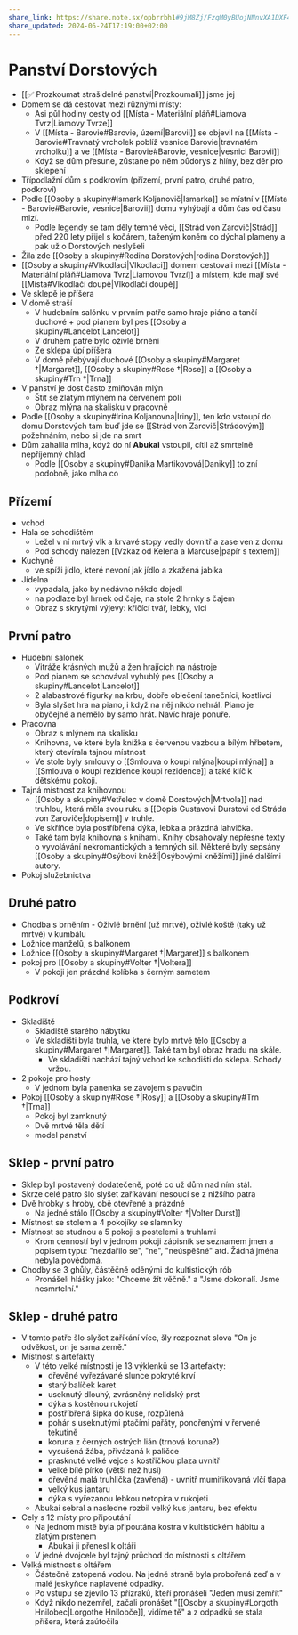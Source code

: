 ```yaml
---
share_link: https://share.note.sx/opbrrbh1#9jM8Zj/FzqM0yBUojNNnvXA1DXF4YbnB7hNf/OSjy50
share_updated: 2024-06-24T17:19:00+02:00
---
```

# Panství Dorstových
- [[✅ Prozkoumat strašidelné panství|Prozkoumali]] jsme jej
- Domem se dá cestovat mezi různými místy:
	- Asi půl hodiny cesty od [[Místa - Materiální pláň#Liamova Tvrz|Liamovy Tvrze]]
	- V [[Místa - Barovie#Barovie, území|Barovii]] se objevil na [[Místa - Barovie#Travnatý vrcholek poblíž vesnice Barovie|travnatém vrcholku]] a ve [[Místa - Barovie#Barovie, vesnice|vesnici Barovii]]
	- Když se dům přesune, zůstane po něm půdorys z hlíny, bez děr pro sklepení
- Třípodlažní dům s podkrovím (přízemí, první patro, druhé patro, podkroví)
- Podle [[Osoby a skupiny#Ismark Koljanovič|Ismarka]] se místní v [[Místa - Barovie#Barovie, vesnice|Barovii]] domu vyhýbají a dům čas od času mizí.
	- Podle legendy se tam děly temné věci, [[Strád von Zarovič|Strád]] před 220 lety přijel s kočárem, taženým koněm co dýchal plameny a pak už o Dorstových neslyšeli
- Žila zde [[Osoby a skupiny#Rodina Dorstových|rodina Dorstových]]
- [[Osoby a skupiny#Vlkodlaci|Vlkodlaci]] domem cestovali mezi [[Místa - Materiální pláň#Liamova Tvrz|Liamovou Tvrzí]] a místem, kde mají své [[Místa#Vlkodlačí doupě|Vlkodlačí doupě]]
- Ve sklepě je příšera
- V domě straší
	- V hudebním salónku v prvním patře samo hraje piáno a tančí duchové + pod pianem byl pes [[Osoby a skupiny#Lancelot|Lancelot]]
	- V druhém patře bylo oživlé brnění 
	- Ze sklepa úpí příšera
	- V domě přebývají duchové [[Osoby a skupiny#Margaret †|Margaret]], [[Osoby a skupiny#Rose †|Rose]] a [[Osoby a skupiny#Trn †|Trna]] 
- V panství je dost často zmiňován mlýn
	- Štít se zlatým mlýnem na červeném poli
	- Obraz mlýna na skalisku v pracovně
- Podle [[Osoby a skupiny#Irina Koljanovna|Iriny]], ten kdo vstoupí do domu Dorstových tam buď jde se [[Strád von Zarovič|Strádovým]] požehnáním, nebo si jde na smrt
- Dům zahalila mlha, když do ní **Abukai** vstoupil, cítil až smrtelně nepříjemný chlad
	- Podle [[Osoby a skupiny#Danika Martikovová|Daniky]] to zní podobně, jako mlha co 
## Přízemí
- vchod
- Hala se schodištěm
	- Ležel v ní mrtvý vlk a krvavé stopy vedly dovnitř a zase ven z domu
	- Pod schody nalezen [[Vzkaz od Kelena a Marcuse|papír s textem]]
- Kuchyně
	- ve spíži jídlo, které nevoní jak jídlo a zkažená jablka
- Jídelna
	- vypadala, jako by nedávno někdo dojedl
	- na podlaze byl hrnek od čaje, na stole 2 hrnky s čajem
	- Obraz s skrytými výjevy: křičící tvář, lebky, vlci
## První patro
- Hudební salonek
	- Vitráže krásných mužů a žen hrajících na nástroje
	- Pod pianem se schovával vyhublý pes [[Osoby a skupiny#Lancelot|Lancelot]]
	- 2 alabastrové figurky na krbu, dobře oblečení tanečníci, kostlivci
	- Byla slyšet hra na piano, i když na něj nikdo nehrál. Piano je obyčejné a nemělo by samo hrát. Navíc hraje ponuře.
- Pracovna
	- Obraz s mlýnem na skalisku
	- Knihovna, ve které byla knížka s červenou vazbou a bílým hřbetem, který otevírala tajnou místnost
	- Ve stole byly smlouvy o [[Smlouva o koupi mlýna|koupi mlýna]] a [[Smlouva o koupi rezidence|koupi rezidence]] a také klíč k dětskému pokoji.
- Tajná místnost za knihovnou
	- [[Osoby a skupiny#Vetřelec v domě Dorstových|Mrtvola]] nad truhlou, která měla svou ruku s [[Dopis Gustavovi Durstovi od Stráda von Zaroviče|dopisem]] v truhle.
	- Ve skříňce byla postříbřená dýka, lebka a prázdná lahvička.
	- Také tam byla knihovna s knihami. Knihy obsahovaly nepřesné texty o vyvolávání nekromantických a temných sil. Některé byly sepsány [[Osoby a skupiny#Osýbovi kněží|Osýbovými kněžími]] jiné dalšími autory.
- Pokoj služebnictva
## Druhé patro
- Chodba s brněním
		- Oživlé brnění (už mrtvé), oživlé koště (taky už mrtvé) v kumbálu
- Ložnice manželů, s balkonem
- Ložnice [[Osoby a skupiny#Margaret †|Margaret]] s balkonem
- pokoj pro [[Osoby a skupiny#Volter †|Voltera]]
	- V pokoji jen prázdná kolíbka s černým sametem
## Podkroví
- Skladiště
	- Skladiště starého nábytku
	- Ve skladišti byla truhla, ve které bylo mrtvé tělo [[Osoby a skupiny#Margaret †|Margaret]]. Také tam byl obraz hradu na skále.
		- Ve skladišti nachází tajný vchod ke schodišti do sklepa. Schody vržou.
- 2 pokoje pro hosty
	- V jednom byla panenka se závojem s pavučin
- Pokoj [[Osoby a skupiny#Rose †|Rosy]] a [[Osoby a skupiny#Trn †|Trna]]
	- Pokoj byl zamknutý
	- Dvě mrtvé těla dětí
	- model panství
## Sklep - první patro
- Sklep byl postavený dodatečeně, poté co už dům nad ním stál.
- Skrze celé patro šlo slyšet zaříkávání nesoucí se z nižšího patra
- Dvě hrobky s hroby, obě otevřené a prázdné
	- Na jedné stálo [[Osoby a skupiny#Volter †|Volter Durst]]
- Místnost se stolem a 4 pokojíky se slamníky
- Místnost se studnou a 5 pokoji s postelemi a truhlami
	- Krom cenností byl v jednom pokoji zápisník se seznamem jmen a popisem typu: "nezdařilo se", "ne", "neúspěšné" atd. Žádná jména nebyla povědomá.
- Chodby se 3 ghůly, částěčně oděnými do kultistickýh rób
	- Pronášeli hlášky jako: "Chceme žít věčně." a "Jsme dokonalí. Jsme nesmrtelní."
## Sklep - druhé patro
- V tomto patře šlo slyšet zaříkání více, šly rozpoznat slova "On je odvěkost, on je sama země."
- Místnost s artefakty
	- V této velké místnosti je 13 výklenků se 13 artefakty:
		- dřevěné vyřezávané slunce pokryté krví
		- starý balíček karet
		- useknutý dlouhý, zvrásněný nelidský prst
		- dýka s kostěnou rukojetí
		- postříbřená šipka do kuse, rozpůlená
		- pohár s useknutými ptačími pařáty, ponořenými v řervené tekutině
		- koruna z černých ostrých lián (trnová koruna?)
		- vysušená žába, přivázaná k paličce
		- prasknuté velké vejce s kostřičkou plaza uvnitř
		- velké bílé pírko (větší než husi)
		- dřevěná malá truhlička (zavřená) - uvnitř mumifikovaná vlčí tlapa
		- velký kus jantaru
		- dýka s vyřezanou lebkou netopíra v rukojeti
	- Abukai sebral a nasledne rozbil velký kus jantaru, bez efektu
- Cely s 12 místy pro připoutání
	- Na jednom místě byla připoutána kostra v kultistickém hábitu a zlatým prstenem
		- Abukai ji přenesl k oltáři
	- V jedné dvojcele byl tajný průchod do místnosti s oltářem
- Velká místnost s oltářem
	- Částečně zatopená vodou. Na jedné straně byla probořená zeď a v malé jeskyňce naplavené odpadky.
	- Po vstupu se zjevilo 13 přízraků, kteří pronášeli "Jeden musí zemřít"
	- Když nikdo nezemřel, začali pronášet "[[Osoby a skupiny#Lorgoth Hnilobec|Lorgothe Hnilobče]], vidíme tě" a z odpadků se stala příšera, která zaútočila